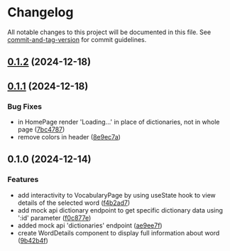 # Changelog

All notable changes to this project will be documented in this file. See [commit-and-tag-version](https://github.com/absolute-version/commit-and-tag-version) for commit guidelines.

## [0.1.2](https://github.com/risen09/eng-it-lean/compare/v0.1.1...v0.1.2) (2024-12-18)

## [0.1.1](https://github.com/risen09/eng-it-lean/compare/v0.1.0...v0.1.1) (2024-12-18)


### Bug Fixes

* in HomePage render 'Loading...' in place of dictionaries, not in whole page ([7bc4787](https://github.com/risen09/eng-it-lean/commit/7bc4787a3e128584e8de5f56d9bf744355ed2a34))
* remove colors in header ([8e9ec7a](https://github.com/risen09/eng-it-lean/commit/8e9ec7a98daba5fc729ae48650bf0af2926e1785))

## 0.1.0 (2024-12-14)


### Features

* add interactivity to VocabularyPage by using useState hook to view details of the selected word ([f4b2ad7](https://github.com/risen09/eng-it-lean/commit/f4b2ad7396b1aa5af415dac24e5cecd73bc27e5d))
* add mock api dictionary endpoint to get specific dictionary data using ':id' parameter ([f0c877e](https://github.com/risen09/eng-it-lean/commit/f0c877ecba9e4d5b32d4236f5ce8314dd2e6be1f))
* added mock api 'dictionaries' endpoint ([ae9ee7f](https://github.com/risen09/eng-it-lean/commit/ae9ee7f605d30491accbbc2bdad3d7792c2a86f0))
* create WordDetails component to display full information about word ([9b42b4f](https://github.com/risen09/eng-it-lean/commit/9b42b4f36ec43ffb9ff5583d3855397fc6b90e63))
